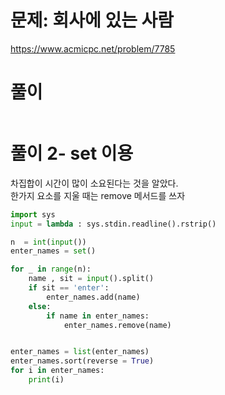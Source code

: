 # 문제: 회사에 있는 사람
https://www.acmicpc.net/problem/7785

# 풀이
``` python

```
# 풀이 2- set 이용

차집합이 시간이 많이 소요된다는 것을 알았다.  
한가지 요소를 지울 때는 remove 메서드를 쓰자
``` python
import sys
input = lambda : sys.stdin.readline().rstrip()

n  = int(input())
enter_names = set()

for _ in range(n):
    name , sit = input().split()
    if sit == 'enter':
        enter_names.add(name)
    else:
        if name in enter_names:
            enter_names.remove(name)


enter_names = list(enter_names)
enter_names.sort(reverse = True)
for i in enter_names:
    print(i)

```
